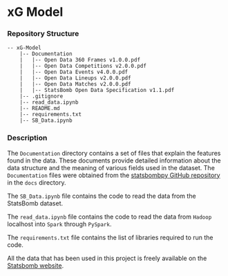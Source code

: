 # xG Model

### Repository Structure

```
-- xG-Model
    |-- Documentation
    |   |-- Open Data 360 Frames v1.0.0.pdf
    |   |-- Open Data Competitions v2.0.0.pdf
    |   |-- Open Data Events v4.0.0.pdf
    |   |-- Open Data Lineups v2.0.0.pdf
    |   |-- Open Data Matches v2.0.0.pdf
    |   |-- StatsBomb Open Data Specification v1.1.pdf
    |-- .gitignore
    |-- read_data.ipynb
    |-- README.md
    |-- requirements.txt
    |-- SB_Data.ipynb
```

### Description

The `Documentation` directory contains a set of files that explain the features found in the data.
These documents provide detailed information about the data structure and the meaning of various fields used in the dataset.
The `Documentation` files were obtained from the <a href='https://github.com/statsbomb/statsbombpy'>statsbombpy GitHub repository</a> in the `docs` directory.

The `SB_Data.ipynb` file contains the code to read the data from the StatsBomb dataset.

The `read_data.ipynb` file contains the code to read the data from `Hadoop` localhost into `Spark` through `PySpark`.

The `requirements.txt` file contains the list of libraries required to run the code.

All the data that has been used in this project is freely available on the <a href='https://statsbomb.com/what-we-do/hub/free-data/'>Statsbomb website</a>.